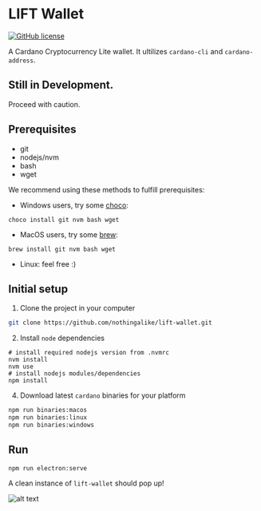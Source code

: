 

# LIFT Wallet
[![GitHub license](https://img.shields.io/github/license/nothingalike/lift-wallet)](https://github.com/nothingalike/lift-wallet/blob/master/LICENSE)

A Cardano Cryptocurrency Lite wallet. It ultilizes `cardano-cli` and `cardano-address`. 


## Still in Development. 
Proceed with caution.


## Prerequisites
 
 - git
 - nodejs/nvm
 - bash
 - wget

We recommend using these methods to fulfill prerequisites:

- Windows users, try some [choco](https://chocolatey.org/):
```
choco install git nvm bash wget
```
- MacOS users, try some [brew](https://brew.sh/):
```
brew install git nvm bash wget
```
- Linux: feel free :)

## Initial setup

1. Clone the project in your computer    
``` bash
git clone https://github.com/nothingalike/lift-wallet.git
```
2. Install `node` dependencies
```
# install required nodejs version from .nvmrc
nvm install
nvm use
# install nodejs modules/dependencies
npm install
```
4. Download latest `cardano` binaries for your platform
``` bash
npm run binaries:macos
npm run binaries:linux
npm run binaries:windows
```

## Run

```
npm run electron:serve
```

A clean instance of `lift-wallet` should pop up!

 ![alt text](https://user-images.githubusercontent.com/35784914/105702296-5963c100-5eea-11eb-9cb3-83ec46753379.PNG)
